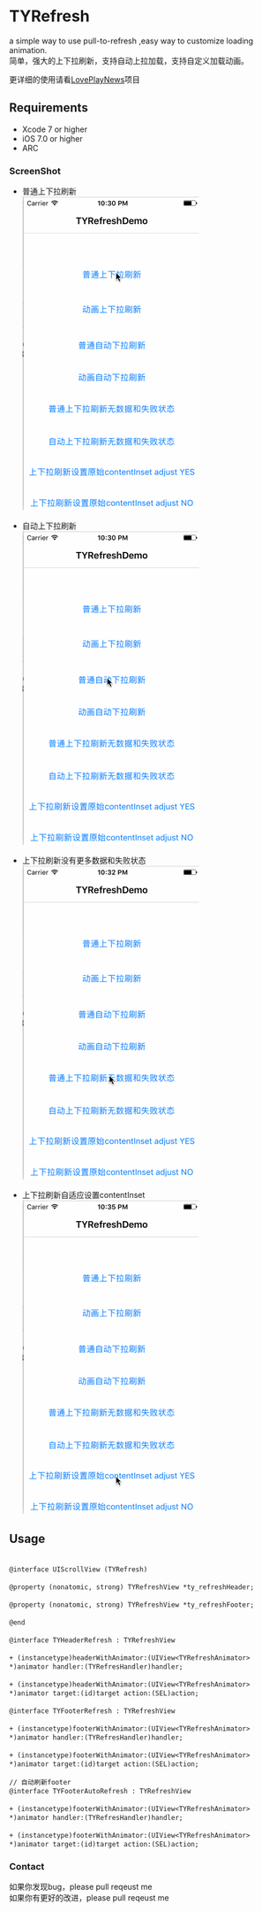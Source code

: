 # TYRefresh
a simple way to use pull-to-refresh ,easy way to customize loading animation.<br>
简单，强大的上下拉刷新，支持自动上拉加载，支持自定义加载动画。

更详细的使用请看[LovePlayNews](https://github.com/12207480/LovePlayNews)项目

## Requirements
* Xcode 7 or higher
* iOS 7.0 or higher
* ARC

### ScreenShot

* 普通上下拉刷新
<br>![image](https://github.com/12207480/TYRefresh/blob/master/ScreenShot/TYRefresh.gif)

* 自动上下拉刷新
<br>![image](https://github.com/12207480/TYRefresh/blob/master/ScreenShot/TYRefresh1.gif)

* 上下拉刷新没有更多数据和失败状态
<br>![image](https://github.com/12207480/TYRefresh/blob/master/ScreenShot/TYRefresh2.gif)

* 上下拉刷新自适应设置contentInset
<br>![image](https://github.com/12207480/TYRefresh/blob/master/ScreenShot/TYRefresh3.gif)

## Usage

```objc

@interface UIScrollView (TYRefresh)

@property (nonatomic, strong) TYRefreshView *ty_refreshHeader;

@property (nonatomic, strong) TYRefreshView *ty_refreshFooter;

@end

@interface TYHeaderRefresh : TYRefreshView

+ (instancetype)headerWithAnimator:(UIView<TYRefreshAnimator> *)animator handler:(TYRefresHandler)handler;

+ (instancetype)headerWithAnimator:(UIView<TYRefreshAnimator> *)animator target:(id)target action:(SEL)action;

@interface TYFooterRefresh : TYRefreshView

+ (instancetype)footerWithAnimator:(UIView<TYRefreshAnimator> *)animator handler:(TYRefresHandler)handler;

+ (instancetype)footerWithAnimator:(UIView<TYRefreshAnimator> *)animator target:(id)target action:(SEL)action;

// 自动刷新footer
@interface TYFooterAutoRefresh : TYRefreshView

+ (instancetype)footerWithAnimator:(UIView<TYRefreshAnimator> *)animator handler:(TYRefresHandler)handler;

+ (instancetype)footerWithAnimator:(UIView<TYRefreshAnimator> *)animator target:(id)target action:(SEL)action;

```


### Contact
如果你发现bug，please pull reqeust me <br>
如果你有更好的改进，please pull reqeust me <br>

